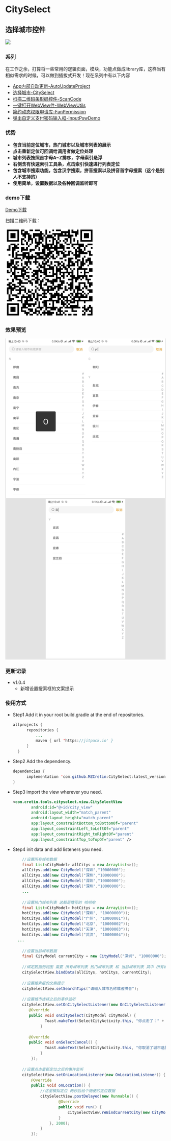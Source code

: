 # **CitySelect**     

## 选择城市控件

[![](https://jitpack.io/v/MZCretin/CitySelect.svg)](https://jitpack.io/#MZCretin/CitySelect)

### 系列

在工作之余，打算将一些常用的逻辑页面，模块，功能点做成library库，这样当有相似需求的时候，可以做到插拔式开发！现在系列中有以下内容

+ [App内部自动更新-AutoUpdateProject](https://github.com/MZCretin/AutoUpdateProject)
+ [选择城市-CitySelect](https://github.com/MZCretin/CitySelect)
+ [扫描二维码条形码控件-ScanCode](https://github.com/MZCretin/CitySeScanCode)
+ [一键打开WebView件-WebViewUtils](https://github.com/MZCretin/WebViewUtils)
+ [简约动态权限申请库-FanPermission](https://github.com/MZCretin/FanPermission)
+ [弹出自定义支付密码输入框-InputPswDemo](https://github.com/MZCretin/InputPswDemo)

### 优势

+ **包含当前定位城市，热门城市以及城市列表的展示**
+ **点击重新定位可回调给调用者做定位处理**
+ **城市列表按照首字母A~Z排序，字母索引悬浮**
+ **右侧含有快速索引工具条，点击索引快速进行列表定位**
+ **包含城市搜索功能，包含汉字搜索，拼音搜索以及拼音首字母搜索（这个是别人不支持的）**
+ **使用简单，设置数据以及各种回调监听即可**

### demo下载

[Demo下载](https://raw.githubusercontent.com/MZCretin/CitySelect/master/pic/demo.apk)

扫描二维码下载：

<img src="./pic/erweima.png"/>

### 效果预览

<div style="background:#e3e3e3; color:#FFF" align=center ><img width="250" height="500" src="./pic/111.jpg"/><img width="250" height="500" src="./pic/222.jpg"/> <img width="250" height="500" src="./pic/333.jpg"/></div>

### 更新记录

+ v1.0.4
    + 新增设置搜索框的文案提示

### 使用方式

+ Step1 Add it in your root build.gradle at the end of repositories.

  ```java
  allprojects {
  		repositories {
  			...
  			maven { url 'https://jitpack.io' }
  		}
  	}
  ```

+ Step2 Add the dependency.

  ```java
  dependencies {
  		implementation 'com.github.MZCretin:CitySelect:latest_version'
  }
  ```

+ Step3 import the view wherever you need.

  ```xml
  <com.cretin.tools.cityselect.view.CitySelectView
          android:id="@+id/city_view"
          android:layout_width="match_parent"
          android:layout_height="match_parent"
          app:layout_constraintBottom_toBottomOf="parent"
          app:layout_constraintLeft_toLeftOf="parent"
          app:layout_constraintRight_toRightOf="parent"
          app:layout_constraintTop_toTopOf="parent" />
  ```

+ Step4 init data and add listeners you need.

  ```java
      //设置所有城市数据
  	  final List<CityModel> allCitys = new ArrayList<>();
  	  allCitys.add(new CityModel("深圳","10000000");
  	  allCitys.add(new CityModel("深圳","10000000");
  	  allCitys.add(new CityModel("深圳","10000000");
  	  allCitys.add(new CityModel("深圳","10000000");
      ...
                  
      //设置热门城市列表 这都是瞎写的 哈哈哈
      final List<CityModel> hotCitys = new ArrayList<>();
      hotCitys.add(new CityModel("深圳", "10000000"));
      hotCitys.add(new CityModel("广州", "10000001"));
      hotCitys.add(new CityModel("北京", "10000002"));
      hotCitys.add(new CityModel("天津", "10000003"));
      hotCitys.add(new CityModel("武汉", "10000004"));
  	...
                               
      //设置当前城市数据
      final CityModel currentCity = new CityModel("深圳", "10000000");
  
      //绑定数据到视图 需要 所有城市列表 热门城市列表 和 当前城市列表 其中 所有城市列表是必传的 热门城市和当前城市是选填的 不传就不会显示对应的视图
      citySelectView.bindData(allCitys, hotCitys, currentCity);

      //设置搜索框的文案提示
      citySelectView.setSearchTips("请输入城市名称或者拼音");
                              
      //设置城市选择之后的事件监听
      citySelectView.setOnCitySelectListener(new OnCitySelectListener() {
         @Override
         public void onCitySelect(CityModel cityModel) {
                Toast.makeText(SelectCityActivity.this, "你点击了：" + cityModel.getCityName() + ":" + cityModel.getExtra().toString(), Toast.LENGTH_SHORT).show();
              }
  
         @Override
         public void onSelectCancel() {
                Toast.makeText(SelectCityActivity.this, "你取消了城市选择", Toast.LENGTH_SHORT).show();
              }
          });
  
      //设置点击重新定位之后的事件监听
      citySelectView.setOnLocationListener(new OnLocationListener() {
          @Override
          public void onLocation() {
              //这里模拟定位 两秒后给个随便的定位数据
              citySelectView.postDelayed(new Runnable() {
                      @Override
                      public void run() {
                          citySelectView.reBindCurrentCity(new CityModel("广州", "10000001"));
                      }
                  }, 2000);
              }
          });
  
  ```

  
